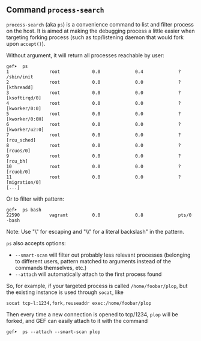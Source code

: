 ## Command `process-search`

`process-search` (aka `ps`) is a convenience command to list and filter process on the host. It is
aimed at making the debugging process a little easier when targeting forking process (such as
tcp/listening daemon that would fork upon `accept()`).

Without argument, it will return all processes reachable by user:

```text
gef➤  ps
1               root            0.0             0.4             ?           /sbin/init
2               root            0.0             0.0             ?           [kthreadd]
3               root            0.0             0.0             ?           [ksoftirqd/0]
4               root            0.0             0.0             ?           [kworker/0:0]
5               root            0.0             0.0             ?           [kworker/0:0H]
6               root            0.0             0.0             ?           [kworker/u2:0]
7               root            0.0             0.0             ?           [rcu_sched]
8               root            0.0             0.0             ?           [rcuos/0]
9               root            0.0             0.0             ?           [rcu_bh]
10              root            0.0             0.0             ?           [rcuob/0]
11              root            0.0             0.0             ?           [migration/0]
[...]
```

Or to filter with pattern:

```text
gef➤  ps bash
22590           vagrant         0.0             0.8             pts/0       -bash
```

Note: Use "\\" for escaping and "\\\\" for a literal backslash" in the pattern.

`ps` also accepts options:

*  `--smart-scan` will filter out probably less relevant processes (belonging to different users,
  pattern matched to arguments instead of the commands themselves, etc.)
*  `--attach` will automatically attach to the first process found

So, for example, if your targeted process is called `/home/foobar/plop`, but the existing instance
is used through `socat`, like

```text
socat tcp-l:1234,fork,reuseaddr exec:/home/foobar/plop
```

Then every time a new connection is opened to tcp/1234, `plop` will be forked, and GEF can easily
attach to it with the command

```text
gef➤  ps --attach --smart-scan plop
```
